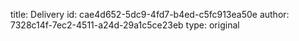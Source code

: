 title: Delivery
id: cae4d652-5dc9-4fd7-b4ed-c5fc913ea50e
author: 7328c14f-7ec2-4511-a24d-29a1c5ce23eb
type: original
